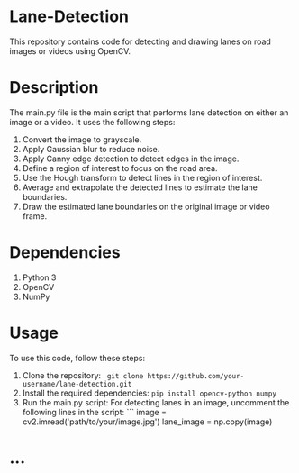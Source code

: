 # Lane-Detection
This repository contains code for detecting and drawing lanes on road images or videos using OpenCV.
# Description
The main.py file is the main script that performs lane detection on either an image or a video. It uses the following steps:

1. Convert the image to grayscale.
2. Apply Gaussian blur to reduce noise.
3. Apply Canny edge detection to detect edges in the image.
4. Define a region of interest to focus on the road area.
5. Use the Hough transform to detect lines in the region of interest.
6. Average and extrapolate the detected lines to estimate the lane boundaries.
7. Draw the estimated lane boundaries on the original image or video frame.
# Dependencies

1. Python 3
2. OpenCV
3. NumPy

# Usage

To use this code, follow these steps:

1. Clone the repository: ` git clone https://github.com/your-username/lane-detection.git`
2. Install the required dependencies: `pip install opencv-python numpy`
3. Run the main.py script:
 For detecting lanes in an image, uncomment the following lines in the script: ```  image = cv2.imread('path/to/your/image.jpg')
lane_image = np.copy(image)
# ...
  ```
